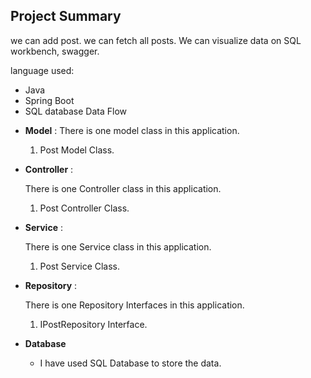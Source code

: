 ## Project Summary


we can add post.
we can fetch all posts.
We can visualize data on SQL workbench, swagger.


 language used:
-  Java
-  Spring Boot
-  SQL database
Data Flow


* **Model** :
  There is one model class in this application.
    1. Post Model Class.



* **Controller** :

  There is one Controller class in this application.

    1. Post Controller Class.
   

    
* **Service** :

  There is one Service class in this application.

    1. Post Service Class.
   

* **Repository** :

  There is one Repository Interfaces in this application.

    1. IPostRepository Interface.
 
    
* **Database**

    * I have used SQL Database to store the data.






  













  
